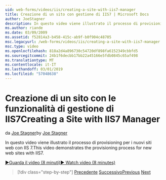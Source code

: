 ```yaml
---
uid: web-forms/videos/iis/creating-a-site-with-iis7-manager
title: Creazione di un sito con gestione di IIS7 | Microsoft Docs
author: JoeStagner
description: In questo video viene illustrato il processo di provisioning per i nuovi siti web con IIS 7.
ms.author: riande
ms.date: 03/09/2009
ms.assetid: f52814a3-b458-415c-ab9f-b0f904c48705
msc.legacyurl: /web-forms/videos/iis/creating-a-site-with-iis7-manager
msc.type: video
ms.openlocfilehash: 818a2d4a896730c54720df898fa6152349cbbfd5
ms.sourcegitcommit: 24b1f6decbb17bb22a45166e5fdb0845c65af498
ms.translationtype: MT
ms.contentlocale: it-IT
ms.lasthandoff: 03/01/2019
ms.locfileid: "57048638"
---
```

<a name="creating-a-site-with-iis7-manager"></a><span data-ttu-id="3757e-103">Creazione di un sito con le funzionalità di gestione di IIS7</span><span class="sxs-lookup"><span data-stu-id="3757e-103">Creating a Site with IIS7 Manager</span></span>
====================
<span data-ttu-id="3757e-104">da [Joe Stagner](https://github.com/JoeStagner)</span><span class="sxs-lookup"><span data-stu-id="3757e-104">by [Joe Stagner](https://github.com/JoeStagner)</span></span>

<span data-ttu-id="3757e-105">In questo video viene illustrato il processo di provisioning per i nuovi siti web con IIS 7.</span><span class="sxs-lookup"><span data-stu-id="3757e-105">This video demonstrates the provisioning process for new web sites with IIS7.</span></span>

[<span data-ttu-id="3757e-106">&#9654;Guarda il video (8 minuti)</span><span class="sxs-lookup"><span data-stu-id="3757e-106">&#9654; Watch video (8 minutes)</span></span>](https://channel9.msdn.com/Blogs/ASP-NET-Site-Videos/creating-a-site-with-iis7-manager)

> [!div class="step-by-step"]
> <span data-ttu-id="3757e-107">[Precedente](troubleshooting-production-aspnet-apps.md)
> [Successivo](installing-ftp7.md)</span><span class="sxs-lookup"><span data-stu-id="3757e-107">[Previous](troubleshooting-production-aspnet-apps.md)
[Next](installing-ftp7.md)</span></span>
